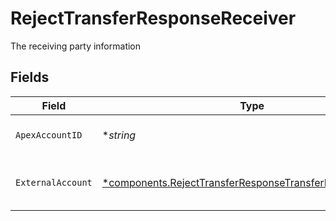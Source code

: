 # RejectTransferResponseReceiver

The receiving party information


## Fields

| Field                                                                                                                                 | Type                                                                                                                                  | Required                                                                                                                              | Description                                                                                                                           | Example                                                                                                                               |
| ------------------------------------------------------------------------------------------------------------------------------------- | ------------------------------------------------------------------------------------------------------------------------------------- | ------------------------------------------------------------------------------------------------------------------------------------- | ------------------------------------------------------------------------------------------------------------------------------------- | ------------------------------------------------------------------------------------------------------------------------------------- |
| `ApexAccountID`                                                                                                                       | **string*                                                                                                                             | :heavy_minus_sign:                                                                                                                    | The internal apex account id                                                                                                          | 01H8FB90ZRRFWXB4XC2JPJ1D4Y                                                                                                            |
| `ExternalAccount`                                                                                                                     | [*components.RejectTransferResponseTransferExternalAccount](../../models/components/rejecttransferresponsetransferexternalaccount.md) | :heavy_minus_sign:                                                                                                                    | The external account information                                                                                                      |                                                                                                                                       |